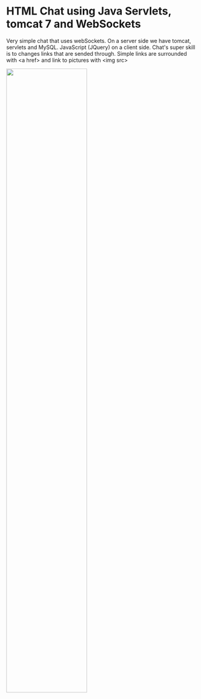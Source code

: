 # HTML Chat using Java Servlets, tomcat 7 and WebSockets

Very simple chat that uses webSockets. On a server side we have tomcat, servlets and MySQL. JavaScript (JQuery) on a client side.
Chat's super skill is to changes links that are sended through. Simple links are surrounded with \<a href\> and link to pictures with \<img src\>

<img src="https://github.com/dzharvis/ServletWebSocketServer/blob/master/screen.jpg?raw=true" width="65%">

